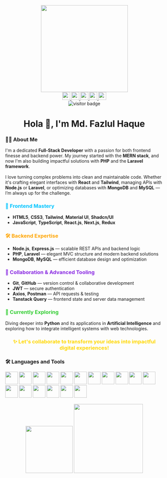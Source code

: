 <!-- Snake Animation -->
<!-- <img src="https://raw.githubusercontent.com/Tuhinbadhon/Tuhinbadhon/output/snake.svg" alt="Snake animation" /> -->

<!-- Centralized GIF -->
<div align="center">
  <img height="277" src="https://i.ibb.co/b119DKK/200w.gif" />
</div>

<!-- Social Media Badges -->
<div align="center">
  <a href="https://www.linkedin.com/in/md-fazlul-haque-bd" target="blank">
    <img src="https://img.shields.io/static/v1?message=LinkedIn&logo=linkedin&label=&color=0077B5&logoColor=white&style=for-the-badge" height="25" />
  </a>
  <a href="https://www.youtube.com/channel/UCjIYyb2Eh1DjN2L2OvSUc3Q" target="blank">
    <img src="https://img.shields.io/static/v1?message=YouTube&logo=youtube&label=&color=FF0000&logoColor=white&style=for-the-badge" height="25" />
  </a>
  <a href="https://www.facebook.com/tuhinbadhon" target="blank">
    <img src="https://img.shields.io/static/v1?message=Facebook&logo=facebook&label=&color=1877F2&logoColor=white&style=for-the-badge" height="25" />
  </a>
  <a href="mailto:tuhinbadhon@gmail.com" target="blank">
    <img src="https://img.shields.io/static/v1?message=Gmail&logo=gmail&label=&color=D14836&logoColor=white&style=for-the-badge" height="25" />
  </a>
  <a href="https://t.me/fazlulhaque04" target="blank">
    <img src="https://img.shields.io/static/v1?message=Telegram&logo=telegram&label=&color=2CA5E0&logoColor=white&style=for-the-badge" height="25" />
  </a>
</div>

<!-- Visitor Badge -->
<div align="center">
  <img src="https://visitor-badge.laobi.icu/badge?page_id=Tuhinbadhon.Tuhinbadhon" alt="visitor badge" />
</div>

<!-- Title -->
<h1 align="center">Hola 👋, I'm Md. Fazlul Haque</h1>

<!-- About Me -->
<h3 align="left">👨‍💻 About Me</h3>
<p>
  I'm a dedicated <strong>Full-Stack Developer</strong> with a passion for both frontend finesse and backend power. My journey started with the <strong>MERN stack</strong>, and now I'm also building impactful solutions with <strong>PHP</strong> and the <strong>Laravel framework</strong>.
  <br/><br/>
  I love turning complex problems into clean and maintainable code. Whether it's crafting elegant interfaces with <strong>React</strong> and <strong>Tailwind</strong>, managing APIs with <strong>Node.js</strong> or <strong>Laravel</strong>, or optimizing databases with <strong>MongoDB</strong> and <strong>MySQL</strong> — I’m always up for the challenge.
</p>

<!-- Frontend Mastery -->
<h3 align="left" style="color: #00C4FF;">🚀 Frontend Mastery</h3>
<ul>
  <li><strong>HTML5</strong>, <strong>CSS3</strong>, <strong>Tailwind</strong>, <strong>Material UI</strong>, <strong>Shadcn/UI</strong></li>
  <li><strong>JavaScript</strong>, <strong>TypeScript</strong>, <strong>React.js</strong>, <strong>Next.js</strong>, <strong>Redux</strong></li>
</ul>

<!-- Backend Expertise -->
<h3 align="left" style="color: #FFA500;">🛠 Backend Expertise</h3>
<ul>
  <li><strong>Node.js</strong>, <strong>Express.js</strong> — scalable REST APIs and backend logic</li>
  <li><strong>PHP</strong>, <strong>Laravel</strong> — elegant MVC structure and modern backend solutions</li>
  <li><strong>MongoDB</strong>, <strong>MySQL</strong> — efficient database design and optimization</li>
</ul>

<!-- Collaboration & Tooling -->
<h3 align="left" style="color: #8A2BE2;">🔗 Collaboration & Advanced Tooling</h3>
<ul>
  <li><strong>Git</strong>, <strong>GitHub</strong> — version control & collaborative development</li>
  <li><strong>JWT</strong> — secure authentication</li>
  <li><strong>Axios</strong>, <strong>Postman</strong> — API requests & testing</li>
  <li><strong>Tanstack Query</strong> — frontend state and server data management</li>
</ul>

<!-- Currently Exploring -->
<h3 align="left" style="color: #32CD32;">🌱 Currently Exploring</h3>
<p>
  Diving deeper into <strong>Python</strong> and its applications in <strong>Artificial Intelligence</strong> and exploring how to integrate intelligent systems with web technologies.
</p>

<!-- Call to Action -->
<h3 align="center" style="color: #FFD700;">✨ Let's collaborate to transform your ideas into impactful digital experiences!</h3>

<!-- Language and Tools -->
<h3 align="left">🛠 Languages and Tools</h3>
<div align="left">
  <img src="https://cdn.jsdelivr.net/gh/devicons/devicon/icons/html5/html5-original.svg" height="40" />
  <img src="https://cdn.jsdelivr.net/gh/devicons/devicon/icons/css3/css3-original.svg" height="40" />
  <img src="https://cdn.jsdelivr.net/gh/devicons/devicon/icons/javascript/javascript-original.svg" height="40" />
  <img src="https://i.ibb.co/cY94XSh/free-tailwind-icon-2x.png" height="40" />
  <img src="https://cdn.jsdelivr.net/gh/devicons/devicon/icons/typescript/typescript-original.svg" height="40" />
  <img src="https://cdn.jsdelivr.net/gh/devicons/devicon/icons/react/react-original.svg" height="40" />
  <img src="https://cdn.jsdelivr.net/gh/devicons/devicon/icons/nextjs/nextjs-original.svg" height="40" />
  <img src="https://cdn.jsdelivr.net/gh/devicons/devicon/icons/nodejs/nodejs-original.svg" height="40" />
  <img src="https://cdn.jsdelivr.net/gh/devicons/devicon/icons/express/express-original.svg" height="40" />
  <img src="https://cdn.jsdelivr.net/gh/devicons/devicon/icons/mongodb/mongodb-original.svg" height="40" />
  <img src="https://cdn.jsdelivr.net/gh/devicons/devicon/icons/mysql/mysql-original.svg" height="40" />
  <img src="https://cdn.jsdelivr.net/gh/devicons/devicon/icons/php/php-original.svg" height="40" />
  <img src="https://cdn.simpleicons.org/laravel" height="40" />
  <img src="https://cdn.jsdelivr.net/gh/devicons/devicon/icons/python/python-original.svg" height="40" />
  <img src="https://cdn.jsdelivr.net/gh/devicons/devicon/icons/redux/redux-original.svg" height="40" />
  <img src="https://cdn.jsdelivr.net/gh/devicons/devicon/icons/materialui/materialui-original.svg" height="40" />
  <img src="https://cdn.jsdelivr.net/gh/devicons/devicon/icons/figma/figma-original.svg" height="40" />
</div>

<!-- Stats and Streaks -->
<br/>
<div align="center">
  <img src="https://github-readme-stats.vercel.app/api/top-langs?username=Tuhinbadhon&layout=compact&theme=dracula&langs_count=5" height="150" />
  <img src="https://streak-stats.demolab.com?user=Tuhinbadhon&mode=weekly&theme=dark&hide_border=false&border_radius=5" height="220" />
</div>

